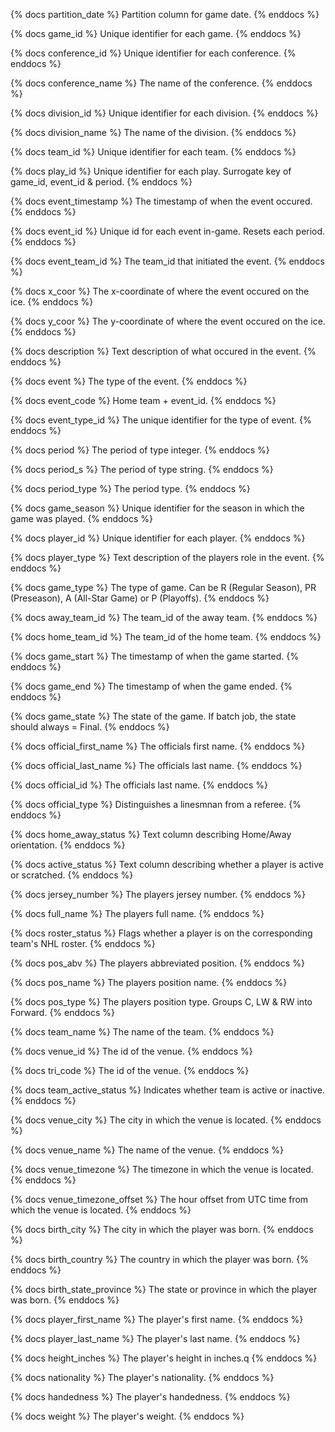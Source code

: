 {% docs partition_date %} Partition column for game date. {% enddocs %}

{% docs game_id %} Unique identifier for each game. {% enddocs %}

{% docs conference_id %} Unique identifier for each conference. {% enddocs %}

{% docs conference_name %} The name of the conference. {% enddocs %}

{% docs division_id %} Unique identifier for each division. {% enddocs %}

{% docs division_name %} The name of the division. {% enddocs %}

{% docs team_id %} Unique identifier for each team. {% enddocs %}

{% docs play_id %} Unique identifier for each play. Surrogate key of game_id, event_id & period. {% enddocs %}

{% docs event_timestamp %} The timestamp of when the event occured. {% enddocs %}

{% docs event_id %} Unique id for each event in-game. Resets each period. {% enddocs %}

{% docs event_team_id %} The team_id that initiated the event. {% enddocs %}

{% docs x_coor %} The x-coordinate of where the event occured on the ice. {% enddocs %}

{% docs y_coor %} The y-coordinate of where the event occured on the ice. {% enddocs %}

{% docs description %} Text description of what occured in the event. {% enddocs %}

{% docs event %} The type of the event. {% enddocs %}

{% docs event_code %} Home team + event_id. {% enddocs %}

{% docs event_type_id %} The unique identifier for the type of event. {% enddocs %}

{% docs period %} The period of type integer. {% enddocs %}

{% docs period_s %} The period of type string. {% enddocs %}

{% docs period_type %} The period type. {% enddocs %}

{% docs game_season %} Unique identifier for the season in which the game was played. {% enddocs %}

{% docs player_id %} Unique identifier for each player. {% enddocs %}

{% docs player_type %} Text description of the players role in the event. {% enddocs %}

{% docs game_type %} The type of game. Can be R (Regular Season), PR (Preseason), A (All-Star Game) or P (Playoffs). {% enddocs %}

{% docs away_team_id %} The team_id of the away team. {% enddocs %}

{% docs home_team_id %} The team_id of the home team. {% enddocs %}

{% docs game_start %} The timestamp of when the game started. {% enddocs %}

{% docs game_end %} The timestamp of when the game ended. {% enddocs %}

{% docs game_state %} The state of the game. If batch job, the state should always = Final. {% enddocs %}

{% docs official_first_name %} The officials first name. {% enddocs %}

{% docs official_last_name %} The officials last name. {% enddocs %}

{% docs official_id %} The officials last name. {% enddocs %}

{% docs official_type %} Distinguishes a linesmnan from a referee. {% enddocs %}

{% docs home_away_status %} Text column describing Home/Away orientation. {% enddocs %}

{% docs active_status %} Text column describing whether a player is active or scratched. {% enddocs %}

{% docs jersey_number %} The players jersey number. {% enddocs %}

{% docs full_name %} The players full name. {% enddocs %}

{% docs roster_status %} Flags whether a player is on the corresponding team's NHL roster. {% enddocs %}

{% docs pos_abv %} The players abbreviated position. {% enddocs %}

{% docs pos_name %} The players position name. {% enddocs %}

{% docs pos_type %} The players position type. Groups C, LW & RW into Forward. {% enddocs %}

{% docs team_name %} The name of the team. {% enddocs %}

{% docs venue_id %} The id of the venue. {% enddocs %}

{% docs tri_code %} The id of the venue. {% enddocs %}

{% docs team_active_status %} Indicates whether team is active or inactive. {% enddocs %}

{% docs venue_city %} The city in which the venue is located. {% enddocs %}

{% docs venue_name %} The name of the venue. {% enddocs %}

{% docs venue_timezone %} The timezone in which the venue is located. {% enddocs %}

{% docs venue_timezone_offset %} The hour offset from UTC time from which the venue is located. {% enddocs %}

{% docs birth_city %} The city in which the player was born. {% enddocs %}

{% docs birth_country %} The country in which the player was born. {% enddocs %}

{% docs birth_state_province %} The state or province in which the player was born. {% enddocs %}

{% docs player_first_name %} The player's first name. {% enddocs %}

{% docs player_last_name %} The player's last name. {% enddocs %}

{% docs height_inches %} The player's height in inches.q {% enddocs %}

{% docs nationality %} The player's nationality. {% enddocs %}

{% docs handedness %} The player's handedness. {% enddocs %}

{% docs weight %} The player's weight. {% enddocs %}